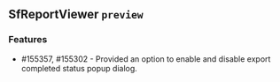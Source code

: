 ## SfReportViewer `preview`

### Features

* \#155357, #155302 - Provided an option to enable and disable export completed status popup dialog. 
